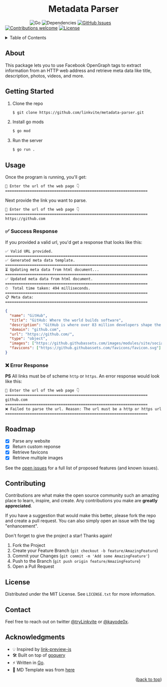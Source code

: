 <div id="top"></div>

<!-- PROJECT INTRO -->
<br />
<div align="center">
  <h1 align="center">Metadata Parser</h1>
</div>

&nbsp;&nbsp;&nbsp;&nbsp;&nbsp;&nbsp;&nbsp;&nbsp;&nbsp;&nbsp;&nbsp;&nbsp;&nbsp;&nbsp;&nbsp;&nbsp;&nbsp;&nbsp;&nbsp;
![Go](https://img.shields.io/badge/Go-v1.8-blue.svg)
![Dependencies](https://img.shields.io/badge/dependencies-up%20to%20date-brightgreen.svg)
[![GitHub Issues](https://img.shields.io/github/issues/LinkviteApp/metadata-parser.svg)](https://github.com/LinkviteApp/metadata-parser/issues)
[![Contributions welcome](https://img.shields.io/badge/contributions-welcome-orange.svg)](https://github.com/LinkviteApp/metadata-parser/issues/new?labels=enhancement)
[![License](https://img.shields.io/badge/license-MIT-blue.svg)](https://opensource.org/licenses/MIT)



<!-- TABLE OF CONTENTS -->
<details>
  <summary>Table of Contents</summary>
  <ol>
    <li>
      <a href="#about">About The Project</a>
    </li>
    <li>
      <a href="#getting-started">Getting Started</a>
    </li>
    <li><a href="#usage">Usage</a></li>
    <li><a href="#roadmap">Roadmap</a></li>
    <li><a href="#contributing">Contributing</a></li>
    <li><a href="#license">License</a></li>
    <li><a href="#contact">Contact</a></li>
    <li><a href="#acknowledgments">Acknowledgments</a></li>
  </ol>
</details>



<!-- ABOUT THE PROJECT -->
## About

This package lets you to use Facebook OpenGraph tags to extract information from an HTTP web address and retrieve meta data like title, description, photos, videos, and more. 



<!-- GETTING STARTED -->
## Getting Started

1. Clone the repo
   ```sh
   $ git clone https://github.com/linkvite/metadata-parser.git
   ```
2. Install go mods
   ```sh
   $ go mod
   ```
3. Run the server
   ```sh
   $ go run .
   ```



<!-- USAGE EXAMPLES -->
## Usage

Once the program is running, you'll get:
```sh
👋 Enter the url of the web page 👇
================================================================
```
Next provide the link you want to parse.
```sh
👋 Enter the url of the web page 👇
================================================================
https://github.com
```


### ✅ Success Response
If you provided a valid url, you'd get a response that looks like this:
```sh
✅ Valid URL provided.
================================================================
✅ Generated meta data template.
================================================================
⏳ Updating meta data from html document...
================================================================
✅ Updated meta data from html document.
================================================================
⏱  Total time taken: 494 milliseconds.
================================================================
📋 Meta data:
================================================================
```

```json
{
  "name": "GitHub",
  "title": "GitHub: Where the world builds software",
  "description": "GitHub is where over 83 million developers shape the future of software, together. Contribute to the open source community, manage your Git repositories, review code like a pro, track bugs and feat...",
  "domain": "github.com",
  "url": "https://github.com/",
  "type": "object",
  "images": ["https://github.githubassets.com/images/modules/site/social-cards/github-social.png"],
  "favicons": ["https://github.githubassets.com/favicons/favicon.svg"]
}
```


### ❌ Error Response
**PS** All links must be of scheme `http` or `https`. An error response would look like this:

```sh
👋 Enter the url of the web page 👇
================================================================
github.com
================================================================
❌ Failed to parse the url. Reason: The url must be a http or https url.
================================================================
```



<!-- ROADMAP -->
## Roadmap

- [x] Parse any website
- [x] Return custom reponse
- [x] Retrieve favicons
- [x] Retrieve multiple images

See the [open issues](https://github.com/LinkviteApp/metadata-parser/issues) for a full list of proposed features (and known issues).



<!-- CONTRIBUTING -->
## Contributing

Contributions are what make the open source community such an amazing place to learn, inspire, and create. Any contributions you make are **greatly appreciated**.

If you have a suggestion that would make this better, please fork the repo and create a pull request. You can also simply open an issue with the tag "enhancement".

Don't forget to give the project a star! Thanks again!

1. Fork the Project
2. Create your Feature Branch (`git checkout -b feature/AmazingFeature`)
3. Commit your Changes (`git commit -m 'Add some AmazingFeature'`)
4. Push to the Branch (`git push origin feature/AmazingFeature`)
5. Open a Pull Request



<!-- LICENSE -->
## License

Distributed under the MIT License. See `LICENSE.txt` for more information.



<!-- CONTACT -->
## Contact

Feel free to reach out on twitter [@tryLinkvite](https://twitter.com/tryLinkvite) or [@kayode0x](https://twitter.com/kayode0x).



<!-- ACKNOWLEDGE -->
## Acknowledgments
+ 💡 Inspired by [link-preview-js](https://github.com/ospfranco/link-preview-js)
+ 🛠 Built on top of [goquery](github.com/PuerkitoBio/goquery)
+ ⚡️ Written in [Go](https://go.dev/).
+ 📝 MD Template was from [here](https://github.com/othneildrew/Best-README-Template)


<p align="right">(<a href="#top">back to top</a>)</p>

